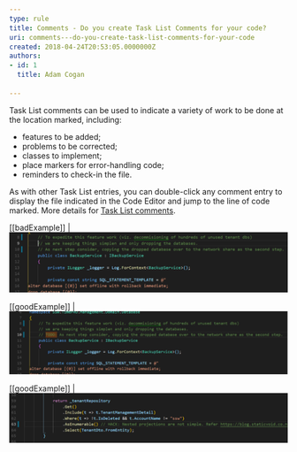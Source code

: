 ```yaml
---
type: rule
title: Comments - Do you create Task List Comments for your code?
uri: comments---do-you-create-task-list-comments-for-your-code
created: 2018-04-24T20:53:05.0000000Z
authors:
- id: 1
  title: Adam Cogan

---
```


Task List comments can be used to indicate a variety of work to be done at the location marked, including:

- features to be added;
- problems to be corrected;
- classes to implement;
- place markers for error-handling code;
- reminders to check-in the file.


 
As with other Task List entries, you can double-click any comment entry to display the file indicated in the Code Editor and jump to the line of code marked. More details for [Task List comments](https://www.ssw.com.au/SSW/Redirect/MSDN2/TaskListcomments.htm).

[[badExample]]
| ![ the comment doesn't show in Task List window](pic1.png)


[[goodExample]]
| ![Marked TODO in the comment, so you can see it in Task List window and double-click to jump to](pic2.png)


[[goodExample]]
| ![Marked HACK in the comment, so you can see it in Task List window and double-click to jump to](pic3.png)
